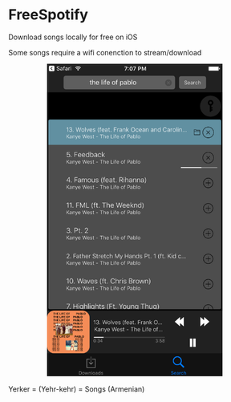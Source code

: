 # FreeSpotify 
Download songs locally for free on iOS 

Some songs require a wifi conenction to stream/download

<p align="center">
  <img src="https://github.com/stokatyan/FreeSpotify/blob/master/Screen%20Shot.png" width="350"/>
</p>

Yerker = (Yehr-kehr) = Songs (Armenian)
